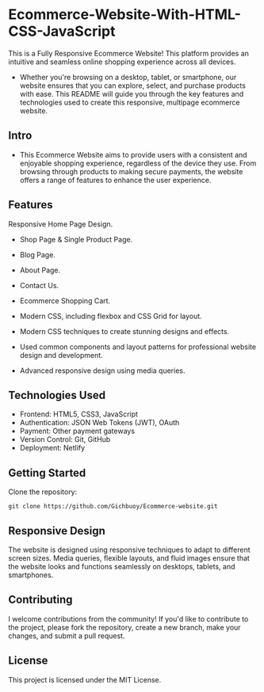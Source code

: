 # Ecommerce-Website-With-HTML-CSS-JavaScript

This is a Fully Responsive Ecommerce Website! This platform provides an intuitive and seamless online shopping experience across all devices. 
* Whether you're browsing on a desktop, tablet, or smartphone, our website ensures that you can explore, select, and purchase products with ease. This README will guide you through the key features and technologies used to create this responsive, multipage ecommerce website.


## Intro
- This Ecommerce Website aims to provide users with a consistent and enjoyable shopping experience, regardless of the device they use. From browsing through products to making secure payments, the website offers a range of features to enhance the user experience.

## Features
  Responsive Home Page Design.
- Shop Page & Single Product Page.
- Blog Page.
- About Page.
- Contact Us.
- Ecommerce Shopping Cart.

- Modern CSS, including flexbox and CSS Grid for layout.
- Modern CSS techniques to create stunning designs and effects.
- Used common components and layout patterns for professional website design and development.
- Advanced responsive design using media queries.



## Technologies Used
* Frontend: HTML5, CSS3, JavaScript
* Authentication: JSON Web Tokens (JWT), OAuth
* Payment: Other payment gateways
* Version Control: Git, GitHub
* Deployment: Netlify

## Getting Started
Clone the repository: 
```
git clone https://github.com/Gichbuoy/Ecommerce-website.git
```

## Responsive Design
The website is designed using responsive techniques to adapt to different screen sizes. Media queries, flexible layouts, and fluid images ensure that the website looks and functions seamlessly on desktops, tablets, and smartphones.

## Contributing
I welcome contributions from the community! If you'd like to contribute to the project, please fork the repository, create a new branch, make your changes, and submit a pull request.

## License
This project is licensed under the MIT License.

